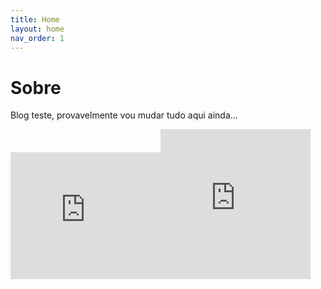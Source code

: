 ```yaml
---
title: Home
layout: home
nav_order: 1
---
```


# Sobre

Blog teste, provavelmente vou mudar tudo aqui ainda...

<iframe src="https://giphy.com/embed/RNcg8psfyNXpZgWQ0I" width="240" height="203" style="" frameBorder="0" class="giphy-embed" allowFullScreen></iframe><iframe src="https://giphy.com/embed/q7yK22GqmK0sNxdv8V" width="240" height="240" style="" frameBorder="0" class="giphy-embed" allowFullScreen></iframe>